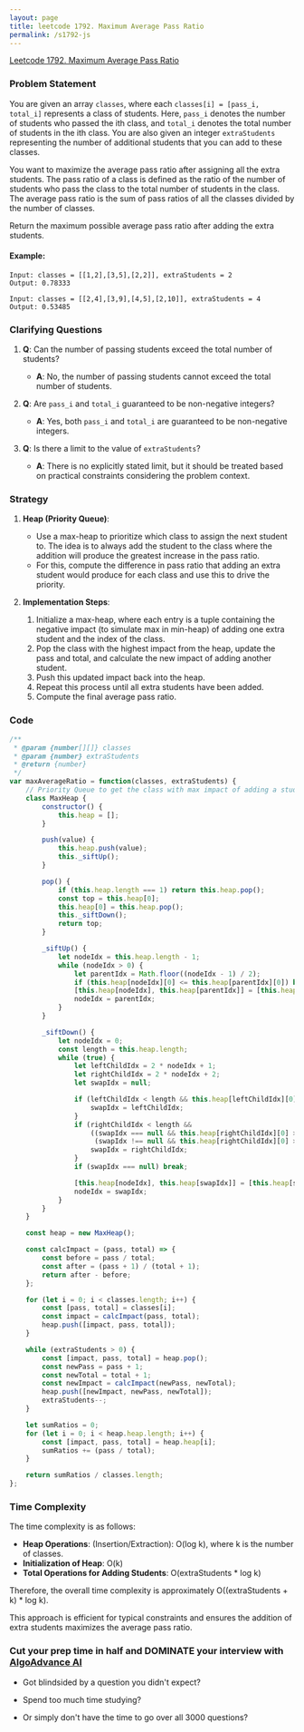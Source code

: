 ```yaml
---
layout: page
title: leetcode 1792. Maximum Average Pass Ratio
permalink: /s1792-js
---
```

[Leetcode 1792. Maximum Average Pass Ratio](https://algoadvance.github.io/algoadvance/l1792)
### Problem Statement

You are given an array `classes`, where each `classes[i] = [pass_i, total_i]` represents a class of students. Here, `pass_i` denotes the number of students who passed the ith class, and `total_i` denotes the total number of students in the ith class. You are also given an integer `extraStudents` representing the number of additional students that you can add to these classes.

You want to maximize the average pass ratio after assigning all the extra students. The pass ratio of a class is defined as the ratio of the number of students who pass the class to the total number of students in the class. The average pass ratio is the sum of pass ratios of all the classes divided by the number of classes.

Return the maximum possible average pass ratio after adding the extra students.

#### Example:
```text
Input: classes = [[1,2],[3,5],[2,2]], extraStudents = 2
Output: 0.78333

Input: classes = [[2,4],[3,9],[4,5],[2,10]], extraStudents = 4
Output: 0.53485
```

### Clarifying Questions

1. **Q**: Can the number of passing students exceed the total number of students?
   - **A**: No, the number of passing students cannot exceed the total number of students.

2. **Q**: Are `pass_i` and `total_i` guaranteed to be non-negative integers?
   - **A**: Yes, both `pass_i` and `total_i` are guaranteed to be non-negative integers.

3. **Q**: Is there a limit to the value of `extraStudents`?
   - **A**: There is no explicitly stated limit, but it should be treated based on practical constraints considering the problem context.

### Strategy

1. **Heap (Priority Queue)**:
   - Use a max-heap to prioritize which class to assign the next student to. The idea is to always add the student to the class where the addition will produce the greatest increase in the pass ratio.
   - For this, compute the difference in pass ratio that adding an extra student would produce for each class and use this to drive the priority.

2. **Implementation Steps**:
   1. Initialize a max-heap, where each entry is a tuple containing the negative impact (to simulate max in min-heap) of adding one extra student and the index of the class.
   2. Pop the class with the highest impact from the heap, update the pass and total, and calculate the new impact of adding another student.
   3. Push this updated impact back into the heap.
   4. Repeat this process until all extra students have been added.
   5. Compute the final average pass ratio.

### Code

```javascript
/**
 * @param {number[][]} classes
 * @param {number} extraStudents
 * @return {number}
 */
var maxAverageRatio = function(classes, extraStudents) {
    // Priority Queue to get the class with max impact of adding a student
    class MaxHeap {
        constructor() {
            this.heap = [];
        }

        push(value) {
            this.heap.push(value);
            this._siftUp();
        }

        pop() {
            if (this.heap.length === 1) return this.heap.pop();
            const top = this.heap[0];
            this.heap[0] = this.heap.pop();
            this._siftDown();
            return top;
        }

        _siftUp() {
            let nodeIdx = this.heap.length - 1;
            while (nodeIdx > 0) {
                let parentIdx = Math.floor((nodeIdx - 1) / 2);
                if (this.heap[nodeIdx][0] <= this.heap[parentIdx][0]) break;
                [this.heap[nodeIdx], this.heap[parentIdx]] = [this.heap[parentIdx], this.heap[nodeIdx]];
                nodeIdx = parentIdx;
            }
        }

        _siftDown() {
            let nodeIdx = 0;
            const length = this.heap.length;
            while (true) {
                let leftChildIdx = 2 * nodeIdx + 1;
                let rightChildIdx = 2 * nodeIdx + 2;
                let swapIdx = null;

                if (leftChildIdx < length && this.heap[leftChildIdx][0] > this.heap[nodeIdx][0]) {
                    swapIdx = leftChildIdx;
                }
                if (rightChildIdx < length &&
                    ((swapIdx === null && this.heap[rightChildIdx][0] > this.heap[nodeIdx][0]) ||
                     (swapIdx !== null && this.heap[rightChildIdx][0] > this.heap[leftChildIdx][0]))) {
                    swapIdx = rightChildIdx;
                }
                if (swapIdx === null) break;

                [this.heap[nodeIdx], this.heap[swapIdx]] = [this.heap[swapIdx], this.heap[nodeIdx]];
                nodeIdx = swapIdx;
            }
        }
    }

    const heap = new MaxHeap();

    const calcImpact = (pass, total) => {
        const before = pass / total;
        const after = (pass + 1) / (total + 1);
        return after - before;
    };

    for (let i = 0; i < classes.length; i++) {
        const [pass, total] = classes[i];
        const impact = calcImpact(pass, total);
        heap.push([impact, pass, total]);
    }

    while (extraStudents > 0) {
        const [impact, pass, total] = heap.pop();
        const newPass = pass + 1;
        const newTotal = total + 1;
        const newImpact = calcImpact(newPass, newTotal);
        heap.push([newImpact, newPass, newTotal]);
        extraStudents--;
    }

    let sumRatios = 0;
    for (let i = 0; i < heap.heap.length; i++) {
        const [impact, pass, total] = heap.heap[i];
        sumRatios += (pass / total);
    }

    return sumRatios / classes.length;
};
```

### Time Complexity

The time complexity is as follows:
- **Heap Operations**: (Insertion/Extraction): O(log k), where k is the number of classes.
- **Initialization of Heap**: O(k)
- **Total Operations for Adding Students**: O(extraStudents * log k)

Therefore, the overall time complexity is approximately O((extraStudents + k) * log k).

This approach is efficient for typical constraints and ensures the addition of extra students maximizes the average pass ratio.


### Cut your prep time in half and DOMINATE your interview with [AlgoAdvance AI](https://algoAdvance.com)

- Got blindsided by a question you didn't expect?

- Spend too much time studying?

- Or simply don't have the time to go over all 3000 questions?

